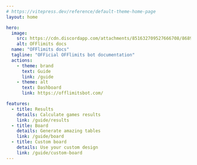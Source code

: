 ```yaml
---
# https://vitepress.dev/reference/default-theme-home-page
layout: home

hero:
  image:
    src: https://cdn.discordapp.com/attachments/851632709527666708/868999341979869224/OFFlimits.png
    alt: OFFlimits docs
  name: "OFFlimits docs"
  tagline: "OFFicial OFFlimits bot documentation"
  actions:
    - theme: brand
      text: Guide
      link: /guide
    - theme: alt
      text: Dashboard
      link: https://offlimitsbot.com/

features:
  - title: Results
    details: Calculate games results
    link: /guide/results
  - title: Board
    details: Generate amazing tables
    link: /guide/board
  - title: Custom board
    details: Use your custom design
    link: /guide/custom-board
---
```

